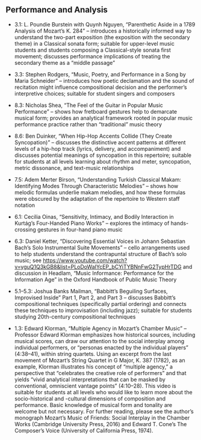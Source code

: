 ## Performance and Analysis

- 3.1: L. Poundie Burstein with Quynh Nguyen, “Parenthetic Aside in a 1789 Analysis of Mozart’s K. 284” – introduces a historically informed way to understand the two-part exposition (the exposition with the secondary theme) in a Classical sonata form; suitable for upper-level music students and students composing a Classical-style sonata first movement; discusses performance implications of treating the secondary theme as a “middle passage”

- 3.3: Stephen Rodgers, “Music, Poetry, and Performance in a Song by Maria Schneider” – introduces how poetic declamation and the sound of recitation might influence compositional decision and the performer’s interpretive choices; suitable for student singers and composers

- 8.3: Nicholas Shea, “The Feel of the Guitar in Popular Music Performance” – shows how fretboard gestures help to demarcate musical form; provides an analytical framework rooted in popular music performance practice rather than “traditional” music theory

- 8.6: Ben Duinker, “When Hip-Hop Accents Collide (They Create Syncopation)” – discusses the distinctive accent patterns at different levels of a hip-hop track (lyrics, delivery, and accompaniment) and discusses potential meanings of syncopation in this repertoire; suitable for students at all levels learning about rhythm and meter, syncopation, metric dissonance, and text-music relationships

- 7.5: Adem Merter Birson, “Understanding Turkish Classical Makam: Identifying Modes Through Characteristic Melodies” – shows how melodic formulas underlie makam melodies, and how these formulas were obscured by the adaptation of the repertoire to Western staff notation

- 6.1: Cecilia Oinas, “Sensitivity, Intimacy, and Bodily Interaction in Kurtág’s Four-Handed Piano Works” – explores the intimacy of hands-crossing gestures in four-hand piano music

- 6.3: Daniel Ketter, “Discovering Essential Voices in Johann Sebastian Bach’s Solo Instrumental Suite Movements” – cello arrangements used to help students understand the contrapuntal structure of Bach’s solo music; see https://www.youtube.com/watch?v=yguQ1Q3kGB8&list=PLoDoWaIYcEP_bCYiTYBNnFwG2TypHrTDG and discussion in Headlam, “Music Informance: Performance for the Information Age” in the Oxford Handbook of Public Music Theory

- 5.1–5.3: Joshua Banks Mailman, “Babbitt’s Beguiling Surfaces, Improvised Inside” Part 1, Part 2, and Part 3 – discusses Babbitt’s compositional techniques (specifically partial ordering) and connects these techniques to improvisation (including jazz); suitable for students studying 20th-century compositional techniques

- 1.3: Edward Klorman, “Multiple Agency in Mozart’s Chamber Music” – Professor Edward Klorman emphasizes how historical sources, including musical scores, can draw our attention to the social interplay among individual performers, or “personas enacted by the individual players” (4:38–41), within string quartets. Using an excerpt from the last movement of Mozart’s String Quartet in G Major, K. 387 (1782), as an example, Klorman illustrates his concept of “multiple agency,” a perspective that “celebrates the creative role of performers” and that yields “vivid analytical interpretations that can be masked by conventional, omniscient vantage points” (4:10–28). This video is suitable for students at all levels who would like to learn more about the socio-historical and -cultural dimensions of composition and performance. Basic knowledge of musical form and tonality are welcome but not necessary. For further reading, please see the author’s monograph Mozart’s Music of Friends: Social Interplay in the Chamber Works (Cambridge University Press, 2016) and Edward T. Cone’s The Composer’s Voice (University of California Press, 1974). 
